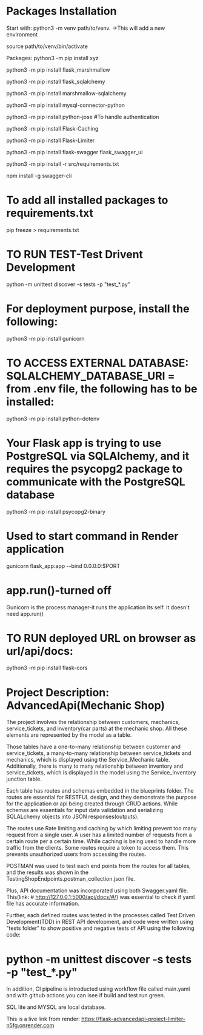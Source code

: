 # Packages Installation

Start with:
python3 -m venv path/to/venv.  ->This will add a new environment

source path/to/venv/bin/activate

Packages:
python3 -m pip install xyz

python3 -m pip install flask_marshmallow

python3 -m pip install flask_sqlalchemy

python3 -m pip install marshmallow-sqlalchemy

python3 -m pip install mysql-connector-python

python3 -m pip install python-jose #To handle authentication

python3 -m pip install Flask-Caching

python3 -m pip install Flask-Limiter

python3 -m pip install flask-swagger flask_swagger_ui

python3 -m pip install -r src/requirements.txt

<!-- python3 -m pip install swagger-cli -->
npm install -g swagger-cli

# To add all installed packages to requirements.txt
pip freeze > requirements.txt

# TO RUN TEST-Test Drivent Development
python -m unittest discover -s tests -p "test_*.py"

# For deployment purpose, install the following:
python3 -m pip install gunicorn

# TO ACCESS EXTERNAL DATABASE: SQLALCHEMY_DATABASE_URI = <external database url from render> from .env file, the following has to be installed:

python3 -m  pip install python-dotenv

# Your Flask app is trying to use PostgreSQL via SQLAlchemy, and it requires the psycopg2 package to communicate with the PostgreSQL database

python3 -m pip install psycopg2-binary

# Used to start command in Render application

gunicorn flask_app:app --bind 0.0.0.0:$PORT

# app.run()-turned off

Gunicorn is the process manager-it runs the application its self. it doesn't need app.run()

# TO RUN deployed URL on browser as url/api/docs:
python3 -m pip install flask-cors

# Project Description: AdvancedApi(Mechanic Shop)

The project involves the relationship between customers, mechanics, service_tickets, and inventory(car parts) at the mechanic shop. All these elements are represented by the model as a table.

Those tables have a one-to-many relationship between customer and service_tickets, a many-to-many relationship between service_tickets and mechanics, which is displayed using the Service_Mechanic table. Additionally, there is many to many relationship between inventory and service_tickets, which is displayed in the model using the Service_Inventory junction table.

Each table has routes and schemas embedded in the blueprints folder. The routes are essential for RESTFUL design, and they demonstrate the purpose for the application  or api being created through CRUD actions. While schemas are essentials for input data validation and serializing SQLALchemy objects into JSON responses(outputs).

The routes use Rate limiting and caching by which limiting prevent too many request from a single user. A user has a limited number of requests from a certain route per a certain time. While caching is being used to handle more traffic from the clients.  Some routes require a token to access them. This prevents unauthorized users from accessing the routes.

POSTMAN was used to test each end points from the routes for all tables, and the results was shown in the TestingShopEndpoints.postman_collection.json file. 

Plus, API documentation was incorporated using both Swagger.yaml file. This(link: # http://127.0.0.1:5000/api/docs/#/) was essential to check if yaml file has accurate information.

Further, each defined routes was tested in the processes called Test Driven Development(TDD) in REST API development,  and code were written using "tests folder" to show positive and negative tests of API using the following code:
# python -m unittest discover -s tests -p "test_*.py"

In addition, CI pipeline is introducted using workflow file called main.yaml and with github actions you can isee if build and test run green.


SQL lite and MYSQL are local database.

This is a live link from render: https://flask-advancedapi-project-limiter-n5fg.onrender.com










